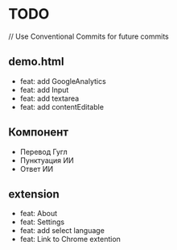 # TODO

// Use Conventional Commits for future commits

## demo.html
- feat: add GoogleAnalytics
- feat: add Input 
- feat: add textarea 
- feat: add contentEditable

## Компонент
- Перевод Гугл
- Пунктуация ИИ
- Ответ ИИ

## extension
- feat: About
- feat: Settings
- feat: add select language
- feat: Link to Chrome extention
